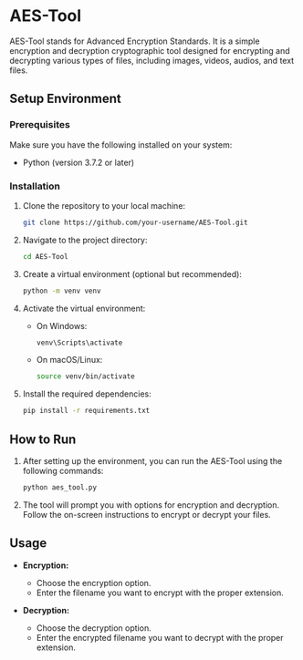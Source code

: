 # AES-Tool

AES-Tool stands for Advanced Encryption Standards. It is a simple encryption and decryption cryptographic tool designed for encrypting and decrypting various types of files, including images, videos, audios, and text files.

## Setup Environment

### Prerequisites

Make sure you have the following installed on your system:

- Python (version 3.7.2 or later)

### Installation

1. Clone the repository to your local machine:

    ```bash
    git clone https://github.com/your-username/AES-Tool.git
    ```

2. Navigate to the project directory:

    ```bash
    cd AES-Tool
    ```

3. Create a virtual environment (optional but recommended):

    ```bash
    python -m venv venv
    ```

4. Activate the virtual environment:

    - On Windows:

        ```bash
        venv\Scripts\activate
        ```

    - On macOS/Linux:

        ```bash
        source venv/bin/activate
        ```

5. Install the required dependencies:

    ```bash
    pip install -r requirements.txt
    ```

## How to Run

1. After setting up the environment, you can run the AES-Tool using the following commands:

    ```bash
    python aes_tool.py
    ```

2. The tool will prompt you with options for encryption and decryption. Follow the on-screen instructions to encrypt or decrypt your files.

## Usage

- **Encryption:**

    - Choose the encryption option.
    - Enter the filename you want to encrypt with the proper extension.

- **Decryption:**

    - Choose the decryption option.
    - Enter the encrypted filename you want to decrypt with the proper extension.
    
